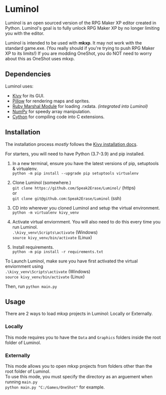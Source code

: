 # Luminol

Luminol is an open sourced version of the RPG Maker XP editor created in Python.
Luminol's goal is to fully unlock RPG Maker XP by no longer limiting you with the editor.

Luminol is intended to be used with **mkxp**. It may not work with the standard game.exe.
(You really should if you're trying to push RPG Maker XP to its limits!)
If you are modding OneShot, you do NOT need to worry about this as OneShot uses mkxp.

## Dependencies

Luminol uses:

- [Kivy](https://pypi.org/project/Kivy/) for its GUI.
- [Pillow](https://pypi.org/project/Pillow/) for rendering maps and sprites.
- [Ruby Marshal Module](https://pypi.org/project/rubymarshal/) for loading .rxdata. *(integrated into Luminol)*
- [NumPy](https://pypi.org/project/numpy/) for speedy array manipulation.
- [Cython](https://pypi.org/project/cython) for compiling code into C extensions.

## Installation

The installation process *mostly* follows the [Kivy installation docs](https://kivy.org/doc/stable/gettingstarted/installation.html).

For starters, you will need to have Python (3.7-3.9) and pip installed.

1. In a new terminal, ensure you have the latest versions of pip, setuptools & virtualenv.  
`python -m pip install --upgrade pip setuptools virtualenv`

2. Clone Luminol (somewhere.)  
`git clone https://github.com/Speak2Erase/Luminol/` (https)  
or  
`git clone git@github.com:Speak2Erase/Luminol` (ssh)  

3. CD into wherever you cloned Luminol and setup the virtual environment.  
`python -m virtualenv kivy_venv`

4. Activate virtual enviornment. You will also need to do this every time you run Luminol.  
`.\kivy_venv\Scripts\activate`  (Windows)  
`source kivy_venv/bin/activate` (Linux)

5. Install requirements.  
`python -m pip install -r requirements.txt`

To Launch Luminol, make sure you have first activated the virtual enviornment using  
`.\kivy_venv\Scripts\activate`  (Windows)  
`source kivy_venv/bin/activate` (Linux)

Then, run `python main.py`

## Usage

There are 2 ways to load mkxp projects in Luminol: Locally or Externally.  
### Locally

This mode requires you to have the `Data` and `Graphics` folders inside the root folder of Luminol.  

### Externally 
This mode allows you to open mkxp projects from folders other than the root folder of Luminol.  
To use this mode, you must specify the directory as an arguement when running `main.py`  
`python main.py "C:/Games/OneShot"` for example.
